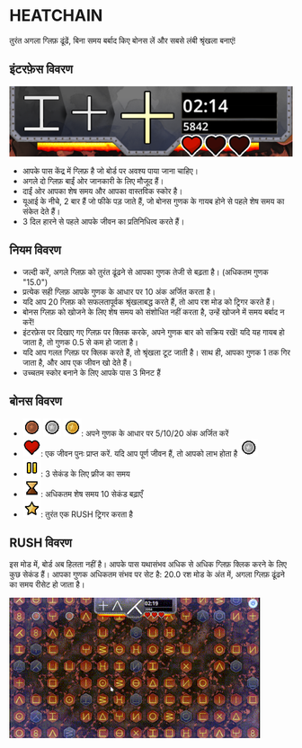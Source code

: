 # HEATCHAIN

तुरंत अगला ग्लिफ़ ढूंढें, बिना समय बर्बाद किए बोनस लें और सबसे लंबी श्रृंखला बनाएं!

## इंटरफ़ेस विवरण

![ui](../img/ui.png)

* आपके पास केंद्र में ग्लिफ़ है जो बोर्ड पर अवश्य पाया जाना चाहिए।
* अगले दो ग्लिफ़ बाईं ओर जानकारी के लिए मौजूद हैं।
* दाईं ओर आपका शेष समय और आपका वास्तविक स्कोर है।
* यूआई के नीचे, 2 बार हैं जो फीके पड़ जाते हैं, जो बोनस गुणक के गायब होने से पहले शेष समय का संकेत देते हैं।
* 3 दिल हारने से पहले आपके जीवन का प्रतिनिधित्व करते हैं।

## नियम विवरण

* जल्दी करें, अगले ग्लिफ़ को तुरंत ढूंढने से आपका गुणक तेजी से बढ़ता है। (अधिकतम गुणक "15.0")
* प्रत्येक सही ग्लिफ़ आपके गुणक के आधार पर 10 अंक अर्जित करता है।
* यदि आप 20 ग्लिफ़ को सफलतापूर्वक श्रृंखलाबद्ध करते हैं, तो आप रश मोड को ट्रिगर करते हैं।
* बोनस ग्लिफ़ को खोजने के लिए शेष समय को संशोधित नहीं करता है, उन्हें खोजने में समय बर्बाद न करें!
* इंटरफ़ेस पर दिखाए गए ग्लिफ़ पर क्लिक करके, अपने गुणक बार को सक्रिय रखें! यदि यह गायब हो जाता है, तो गुणक 0.5 से कम हो जाता है।
* यदि आप गलत ग्लिफ़ पर क्लिक करते हैं, तो श्रृंखला टूट जाती है। साथ ही, आपका गुणक 1 तक गिर जाता है, और आप एक जीवन खो देते हैं।
* उच्चतम स्कोर बनाने के लिए आपके पास 3 मिनट हैं

## बोनस विवरण

* ![point_lvl1](../img/point_lvl1.png) ![point_lvl2](../img/point_lvl2.png) ![point_lvl3](../img/point_lvl3.png): अपने गुणक के आधार पर 5/10/20 अंक अर्जित करें
* ![heart](../img/heart.png): एक जीवन पुनः प्राप्त करें. यदि आप पूर्ण जीवन हैं, तो आपको लाभ होता है ![point_lvl2](../img/point_lvl2.png)
* ![freeze](../img/freeze.png): 3 सेकंड के लिए फ्रीज का समय
* ![timeup](../img/timeup.png): अधिकतम शेष समय 10 सेकंड बढ़ाएँ
* ![chain_lvl3](../img/chain_lvl3.png): तुरंत एक RUSH ट्रिगर करता है

## RUSH विवरण

इस मोड में, बोर्ड अब हिलता नहीं है। आपके पास यथासंभव अधिक से अधिक ग्लिफ़ क्लिक करने के लिए कुछ सेकंड हैं।
आपका गुणक अधिकतम संभव पर सेट है: 20.0
रश मोड के अंत में, अगला ग्लिफ़ ढूंढने का समय रीसेट हो जाता है।

![heatchain_rush](../img/heatchain_rush.gif)
